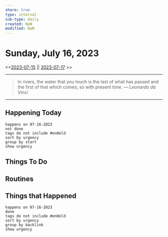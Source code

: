 ```yaml
---
share: true
type: interval
sub-type: daily
created: NaN 
modified: NaN
---
```

# Sunday, July 16, 2023
<<[2023-07-15](./2023-07-15.md) || [2023-07-17](./2023-07-17.md) >>

---

> In rivers, the water that you touch is the last of what has passed and the first of that which comes; so with present time.
> — <cite>Leonardo da Vinci</cite>

---
## Happening Today
```tasks
happens on 07-16-2023
not done
tags do not include #onHold
sort by urgency
group by start
show urgency
```

## Things To Do




## Routines





## Things that Happened



```tasks
happens on 07-16-2023
done
tags do not include #onHold
sort by urgency
group by backlink
show urgency
```